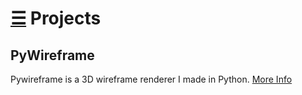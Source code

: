 # [☰](index.md) Projects

## PyWireframe
Pywireframe is a 3D wireframe renderer I made in Python.
[More Info](HyperHamster535.github.io/PyWireframe)
